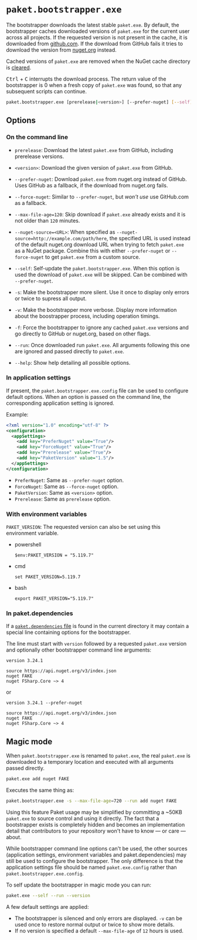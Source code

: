 # `paket.bootstrapper.exe`

The bootstrapper downloads the latest stable `paket.exe`. By default, the
bootstrapper caches downloaded versions of `paket.exe` for the current user
across all projects. If the requested version is not present in the cache, it is
downloaded from [github.com](https://github.com). If the download from GitHub
fails it tries to download the version from [nuget.org](https://www.nuget.org/)
instead.

Cached versions of `paket.exe` are removed when the NuGet cache directory is
[cleared](paket-clear-cache.html).

<kbd>Ctrl</kbd> + <kbd>C</kbd> interrupts the download process. The return value
of the bootstrapper is 0 when a fresh copy of `paket.exe` was found, so that any
subsequent scripts can continue.

```sh
paket.bootstrapper.exe [prerelease|<version>] [--prefer-nuget] [--self] [-s] [-f]
```

## Options

### On the command line

* `prerelease`: Download the latest `paket.exe` from GitHub, including
  prerelease versions.

* `<version>`: Download the given version of `paket.exe` from GitHub.

* `--prefer-nuget`: Download `paket.exe` from nuget.org instead of GitHub. Uses
  GitHub as a fallback, if the download from nuget.org fails.

* `--force-nuget`: Similar to `--prefer-nuget`, but *won't use* use GitHub.com
  as a fallback.

* `--max-file-age=120`: Skip download if `paket.exe` already exists and it is
  not older than `120` minutes.

* `--nuget-source=<URL>`: When specified as
  `--nuget-source=http://example.com/path/here`, the specified URL is used
  instead of the default nuget.org download URL when trying to fetch `paket.exe`
  as a NuGet package. Combine this with either `--prefer-nuget` or
  `--force-nuget` to get `paket.exe` from a custom source.

* `--self`: Self-update the `paket.bootstrapper.exe`. When this option is used
  the download of `paket.exe` will be skipped. Can be combined with
  `--prefer-nuget`.

* `-s`: Make the bootstrapper more silent. Use it once to display only errors or
  twice to supress all output.

* `-v`: Make the bootstrapper more verbose. Display more information about the
  boostrapper process, including operation timings.

* `-f`: Force the bootstrapper to ignore any cached `paket.exe` versions and go
  directly to GitHub or nuget.org, based on other flags.

* `--run`: Once downloaded run `paket.exe`. All arguments following this one are
  ignored and passed directly to `paket.exe`.

* `--help`: Show help detailing all possible options.

### In application settings

If present, the `paket.bootstrapper.exe.config` file can be used to configure
default options. When an option is passed on the command line, the corresponding
application setting is ignored.

Example:

```xml
<?xml version="1.0" encoding="utf-8" ?>
<configuration>
  <appSettings>
    <add key="PreferNuget" value="True"/>
    <add key="ForceNuget" value="True"/>
    <add key="Prerelease" value="True"/>
    <add key="PaketVersion" value="1.5"/>
  </appSettings>
</configuration>
```

* `PreferNuget`: Same as `--prefer-nuget` option.
* `ForceNuget`: Same as `--force-nuget` option.
* `PaketVersion`: Same as `<version>` option.
* `Prerelease`: Same as `prerelease` option.

### With environment variables

`PAKET_VERSION`: The requested version can also be set using this environment
variable.

* powershell
    ```
    $env:PAKET_VERSION = "5.119.7"
    ```
* cmd
    ```
    set PAKET_VERSION=5.119.7
    ```
* bash
    ```
    export PAKET_VERSION="5.119.7"
    ```


### In paket.dependencies

If a [`paket.dependencies` file](dependencies-file.html) is found in the current
directory it may contain a special line containing options for the bootstrapper.

The line must start with `version` followed by a requested `paket.exe` version
and optionally other bootstrapper command line arguments:

```paket
version 3.24.1

source https://api.nuget.org/v3/index.json
nuget FAKE
nuget FSharp.Core ~> 4
```

or

```paket
version 3.24.1 --prefer-nuget

source https://api.nuget.org/v3/index.json
nuget FAKE
nuget FSharp.Core ~> 4
```

## Magic mode

When `paket.bootstrapper.exe` is renamed to `paket.exe`, the real `paket.exe` is
downloaded to a temporary location and executed with all arguments passed
directly.

```sh
paket.exe add nuget FAKE
```

Executes the same thing as:

```sh
paket.bootstrapper.exe -s --max-file-age=720 --run add nuget FAKE
```

Using this feature Paket usage may be simplified by committing a ~50KB
`paket.exe` to source control and using it directly. The fact that a
bootstrapper exists is completely hidden and becomes an implementation detail
that contributors to your repository won't have to know — or care — about.

While bootstrapper command line options can't be used, the other sources
(application settings, environment variables and paket.dependencies) may still
be used to configure the bootstrapper. The only difference is that the
application settings file should be named `paket.exe.config` rather than
`paket.bootstrapper.exe.config`.

To self update the bootstrapper in magic mode you can run:

```sh
paket.exe --self --run --version
```

A few default settings are applied:

* The bootstrapper is silenced and only errors are displayed. `-v` can be used
  once to restore normal output or twice to show more details.
* If no version is specified a default `--max-file-age` of `12` hours is used.
